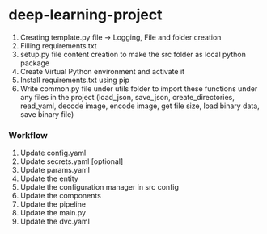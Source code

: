# deep-learning-project
1) Creating template.py file -> Logging, File and folder creation 
2) Filling requirements.txt
3) setup.py file content creation to make the src folder as local python package
4) Create Virtual Python environment and activate it
5) Install requirements.txt using pip
6) Write common.py file under utils folder to import these functions under any files in the project (load_json, save_json, create_directories, read_yaml, decode image, encode image, get file size, load binary data, save binary file)


### Workflow ###


1. Update config.yaml
2. Update secrets.yaml  [optional]
3. Update params.yaml
4. Update the entity
5. Update the configuration manager in src config
6. Update the components
7. Update the pipeline
8. Update the main.py
9. Update the dvc.yaml